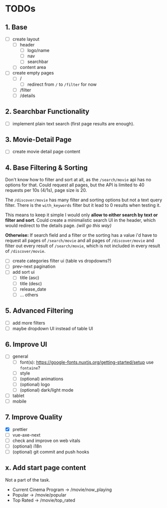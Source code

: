 # TODOs

## 1. Base

- [ ] create layout
  - [ ] header
    - [ ] logo/name
    - [ ] nav
    - [ ] searchbar
  - [ ] content area
- [ ] create empty pages
  - [ ] /
    - [ ] redirect from `/` to `/filter` for now
  - [ ] /filter
  - [ ] /details

## 2. Searchbar Functionality

- [ ] implement plain text search (first page results are enough).

## 3. Movie-Detail Page

- [ ] create movie detail page content

## 4. Base Filtering & Sorting

Don't know how to filter and sort at all, as the `/search/movie` api has no options for that. Could request all pages, but the API is limited to 40 requests per 10s (4/1s), page size is 20.

The `/discover/movie` has many filter and sorting options but not a text query filter. There is the `with_keywords` filter but it lead to 0 results when testing it.

This means to keep it simple I would only **allow to either search by text or filter and sort**.
Could create a minimalistic search UI in the header, which would redirect to the details page. _(will go this way)_

**Otherwise:** If search field and a filter or the sorting has a value i'd have to request all pages of `/search/movie` and all pages of `/discover/movie` and filter out every result of `/search/movie`, which is not included in every result of `/discover/movie`.

- [ ] create categories filter ui (table vs dropdowns?)
- [ ] prev-next pagination
- [ ] add sort ui
  - [ ] title (asc)
  - [ ] title (desc)
  - [ ] release_date
  - [ ] ... others

## 5. Advanced Filtering

- [ ] add more filters
- [ ] maybe dropdown UI instead of table UI

## 6. Improve UI

- [ ] general
  - [ ] font(s): https://google-fonts.nuxtjs.org/getting-started/setup
        use `fontaine`?
  - [ ] style
  - [ ] (optional) animations
  - [ ] (optional) logo
  - [ ] (optional) dark/light mode
- [ ] tablet
- [ ] mobile

## 7. Improve Quality

- [x] prettier
- [ ] vue-axe-next
- [ ] check and improve on web vitals
- [ ] (optional) i18n
- [ ] (optional) git commit and push hooks

## x. Add start page content

Not a part of the task.

- Current Cinema Program -> /movie/now_playing
- Popular -> /movie/popular
- Top Rated -> /movie/top_rated
